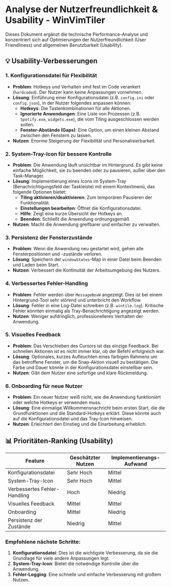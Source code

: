 # Analyse der Nutzerfreundlichkeit & Usability - WinVimTiler

Dieses Dokument ergänzt die technische Performance-Analyse und konzentriert sich auf Optimierungen der Nutzerfreundlichkeit (User Friendliness) und allgemeinen Benutzbarkeit (Usability).

## 💡 Usability-Verbesserungen

### 1. **Konfigurationsdatei für Flexibilität**
- **Problem**: Hotkeys und Verhalten sind fest im Code verankert (`hardcoded`). Der Nutzer kann keine Anpassungen vornehmen.
- **Lösung**: Einführung einer Konfigurationsdatei (z.B. `config.ini` oder `config.json`), in der Nutzer folgendes anpassen können:
    - **Hotkeys**: Die Tastenkombinationen für alle Aktionen.
    - **Ignorierte Anwendungen**: Eine Liste von Prozessen (z.B. `Spotify.exe`, `widgets.exe`), die vom Tiling ausgeschlossen werden sollen.
    - **Fenster-Abstände (Gaps)**: Eine Option, um einen kleinen Abstand zwischen den Fenstern zu lassen.
- **Nutzen**: Enorme Steigerung der Flexibilität und Personalisierbarkeit.

### 2. **System-Tray-Icon für bessere Kontrolle**
- **Problem**: Die Anwendung läuft unsichtbar im Hintergrund. Es gibt keine einfache Möglichkeit, sie zu beenden oder zu pausieren, außer über den Task-Manager.
- **Lösung**: Implementierung eines Icons im System-Tray (Benachrichtigungsfeld der Taskleiste) mit einem Kontextmenü, das folgende Optionen bietet:
    - **Tiling aktivieren/deaktivieren**: Zum temporären Pausieren der Funktionalität.
    - **Einstellungen bearbeiten**: Öffnet die Konfigurationsdatei.
    - **Hilfe**: Zeigt eine kurze Übersicht der Hotkeys an.
    - **Beenden**: Schließt die Anwendung ordnungsgemäß.
- **Nutzen**: Macht die Anwendung greifbarer und einfacher zu verwalten.

### 3. **Persistenz der Fensterzustände**
- **Problem**: Wenn die Anwendung neu gestartet wird, gehen alle Fensterpositionen und -zustände verloren.
- **Lösung**: Speichern der `windowStates`-Map in einer Datei beim Beenden und Laden beim Start.
- **Nutzen**: Verbessert die Kontinuität der Arbeitsumgebung des Nutzers.

### 4. **Verbessertes Fehler-Handling**
- **Problem**: Fehler werden über `MessageBoxW` angezeigt. Dies ist bei einem Hintergrund-Tool sehr störend und unterbricht den Workflow.
- **Lösung**: Fehler in eine Log-Datei schreiben (z.B. `wintile.log`). Kritische Fehler könnten einmalig als Tray-Benachrichtigung angezeigt werden.
- **Nutzen**: Weniger aufdringlich, professionelleres Verhalten der Anwendung.

### 5. **Visuelles Feedback**
- **Problem**: Das Verschieben des Cursors ist das einzige Feedback. Bei schnellen Aktionen ist es nicht immer klar, ob der Befehl erfolgreich war.
- **Lösung**: Optionales, kurzes Aufleuchten eines farbigen Rahmens um das betroffene Fenster, um die Snap-Aktion visuell zu bestätigen. Die Farbe und Dauer könnte in der Konfigurationsdatei einstellbar sein.
- **Nutzen**: Gibt dem Nutzer eine sofortige und klare Rückmeldung.

### 6. **Onboarding für neue Nutzer**
- **Problem**: Ein neuer Nutzer weiß nicht, wie die Anwendung funktioniert oder welche Hotkeys er verwenden muss.
- **Lösung**: Eine einmalige Willkommensnachricht beim ersten Start, die die Grundfunktionen und die Standard-Hotkeys erklärt. Diese könnte auch auf die Konfigurationsdatei und das Tray-Icon hinweisen.
- **Nutzen**: Erleichtert den Einstieg und die Einarbeitung erheblich.

## 📊 Prioritäten-Ranking (Usability)

| Feature | Geschätzter Nutzen | Implementierungs-Aufwand |
|-----------------------------|----------------------|------------------------|
| Konfigurationsdatei         | Sehr Hoch            | Mittel                 |
| System-Tray-Icon            | Sehr Hoch            | Mittel                 |
| Verbessertes Fehler-Handling| Hoch                 | Niedrig                |
| Visuelles Feedback          | Mittel               | Mittel                 |
| Onboarding                  | Mittel               | Niedrig                |
| Persistenz der Zustände     | Niedrig              | Mittel                 |

### **Empfohlene nächste Schritte:**
1.  **Konfigurationsdatei**: Dies ist die wichtigste Verbesserung, da sie die Grundlage für viele andere Anpassungen legt.
2.  **System-Tray-Icon**: Bietet die notwendige Kontrolle über die Anwendung.
3.  **Fehler-Logging**: Eine schnelle und einfache Verbesserung mit großem Nutzen.
